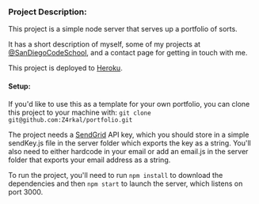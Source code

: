 ### Project Description:
This project is a simple node server that serves up a portfolio of sorts.

It has a short description of myself, some of my projects at [@SanDiegoCodeSchool](https://github.com/SanDiegoCodeSchool), and a contact page for getting in touch with me.

This project is deployed to [Heroku](https://of-portfolio.herokuapp.com/).

#### Setup:
If you'd like to use this as a template for your own portfolio, you can clone this project to your machine with:
`git clone git@github.com:Z4rkal/portfolio.git`

The project needs a [SendGrid](https://sendgrid.com/) API key, which you should store in a simple sendKey.js file in the server folder which exports the key as a string. You'll also need to either hardcode in your email or add an email.js in the server folder that exports your email address as a string.

To run the project, you'll need to run `npm install` to download the dependencies and then `npm start` to launch the server, which listens on port 3000.
